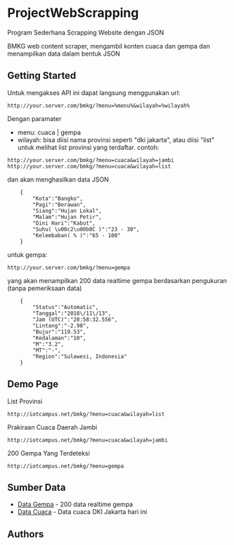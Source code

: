 # ProjectWebScrapping
Program Sederhana Scrapping Website dengan JSON

BMKG web content scraper, mengambil konten cuaca dan gempa dan menampilkan data dalam bentuk JSON

## Getting Started

Untuk mengakses API ini dapat langsung menggunakan url:

```
http://your.server.com/bmkg/?menu=%menu%&wilayah=%wilayah%
```

Dengan paramater 
* menu: cuaca | gempa
* wilayah: bisa diisi nama provinsi seperti "dki jakarta", atau diisi "list" untuk melihat list provinsi yang terdaftar.
contoh:

```
http://your.server.com/bmkg/?menu=cuaca&wilayah=jambi
http://your.server.com/bmkg/?menu=cuaca&wilayah=list
```

dan akan menghasilkan data JSON

```
	{
		"Kota":"Bangko",
		"Pagi":"Berawan",
		"Siang":"Hujan Lokal",
		"Malam":"Hujan Petir",
		"Dini Hari":"Kabut",
		"Suhu( \u00c2\u00b0C )":"23 - 30",
		"Kelembaban( % )":"65 - 100"
	}
```
untuk gempa:

```
http://your.server.com/bmkg/?menu=gempa
```

yang akan menampilkan 200 data realtime gempa berdasarkan pengukuran (tanpa pemeriksaan data)

```
	{
		"Status":"Automatic",
		"Tanggal":"2018\/11\/13",
		"Jam (UTC)":"20:58:32.556",
		"Lintang":"-2.98",
		"Bujur":"119.53",
		"Kedalaman":"10",
		"M":"3.2",
		"MT":"-",
		"Region":"Sulawesi, Indonesia"
	}
```
## Demo Page

List Provinsi
```
http://iotcampus.net/bmkg/?menu=cuaca&wilayah=list
```
Prakiraan Cuaca Daerah Jambi
```
http://iotcampus.net/bmkg/?menu=cuaca&wilayah=jambi
```
200 Gempa Yang Terdeteksi
```
http://iotcampus.net/bmkg/?menu=gempa
```

## Sumber Data

* [Data Gempa](https://inatews.bmkg.go.id/light/?act=realtimeev) - 200 data realtime gempa
* [Data Cuaca](https://www.bmkg.go.id/cuaca/prakiraan-cuaca-indonesia.bmkg?Prov=07&NamaProv=DKI%20Jakarta) - Data cuaca DKI Jakarta hari ini

## Authors
